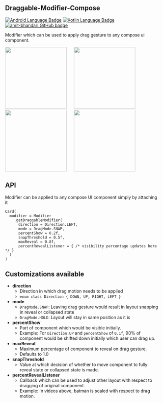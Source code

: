 ## Draggable-Modifier-Compose
<p>
  <a href="#"><img alt="Android Language Badge" src="https://badgen.net/badge/OS/Android?icon=https://raw.githubusercontent.com/androiddevnotes/learn-jetpack-compose-android/master/assets/android.svg&color=3ddc84"/></a>
  <a href="#"><img alt="Kotlin Language Badge" src="https://badgen.net/badge/language/Kotlin?icon=https://raw.githubusercontent.com/androiddevnotes/learn-jetpack-compose-android/master/assets/kotlin.svg&color=f18e33"/></a>
  <a href="https://github.com/amit-bhandari"><img alt="amit-bhandari GitHub badge" src="https://badgen.net/badge/GitHub/amit-bhandari?icon=github&color=24292e"/></a>
</p>


Modifier which can be used to apply drag gesture to any compose ui component. 

<p align="left">
  <img src="https://github.com/user-attachments/assets/b673a7e1-e45a-469b-bebf-ad21ffb13ae7" width="200" style="margin-right: 20px;"/>
  <img src="https://github.com/user-attachments/assets/31f51365-1d67-4fa5-9c5f-42046fd38942" width="200" style="margin-right: 20px;"/>
  <img src="https://github.com/user-attachments/assets/512e0a55-f102-45a4-8621-05d1ed6b53ff" width="200" style="margin-right: 20px;"/>
  <img src="https://github.com/user-attachments/assets/76e11f8c-9517-4b62-ba0a-7ef85911d94f" width="200" />
</p>

## API
Modifier can be applied to any compose UI component simply by attaching it 
```
Card(
  modifier = Modifier
    .getDraggableModifier(
      direction = Direction.LEFT,
      mode = DragMode.SNAP,
      percentShow = 0.2f,
      snapThreshold = 0.5f,
      maxReveal = 0.8f,
      percentRevealListener = { /* visibility percentage updates here */ }
  )
)
```

## Customizations available 
- **direction**
  - Direction in which drag motion needs to be applied
  - `enum class Direction { DOWN, UP, RIGHT, LEFT }`
- **mode**
  - `DragMode.SNAP`: Leaving drag gesture would result in layout snapping in reveal or collapsed state
  - `DragMode.HOLD`: Layout will stay in same position as it is
- **percentShow**
  - Part of component which would be visible initially.
  - Example: For `Direction.UP` and `percentShow` of `0.1f`, 90% of component would be shifted down initially which user can drag up.
- **maxReveal**
  - Maximum percentage of component to reveal on drag gesture.
  - Defaults to 1.0
- **snapThreshold**
  - Value at which decision of whether to move component to fully reveal state or collapsed state is made.
- **percentRevealListener**
  - Callback which can be used to adjust other layout with respect to dragging of original component.
  - Example: In videos above, batman is scaled with respect to drag motion. 
